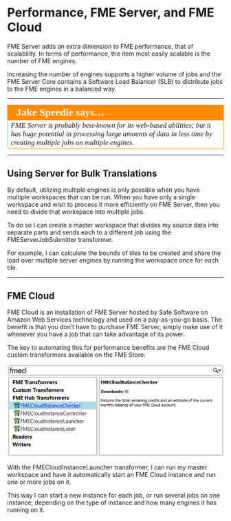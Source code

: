 # Performance, FME Server, and FME Cloud #

FME Server adds an extra dimension to FME performance, that of scalability. In terms of performance, the item most easily scalable is the number of FME engines.

Increasing the number of engines supports a higher volume of jobs and the FME Server Core contains a Software Load Balancer (SLB) to distribute jobs to the FME engines in a balanced way.

---

<table style="border-spacing: 0px">
<tr>
<td style="vertical-align:middle;background-color:darkorange;border: 2px solid darkorange">
<i class="fa fa-quote-left fa-lg fa-pull-left fa-fw" style="color:white;padding-right: 12px;vertical-align:text-top"></i>
<span style="color:white;font-size:x-large;font-weight: bold;font-family:serif">Jake Speedie says…</span>
</td>
</tr>

<tr>
<td style="border: 1px solid darkorange">
<span style="font-family:serif; font-style:italic; font-size:larger">
FME Server is probably best-known for its web-based abilities; but it has huge potential in processing large amounts of data in less time by creating multiple jobs on multiple engines.
</span>
</td>
</tr>
</table>

---

## Using Server for Bulk Translations ##

By default, utilizing multiple engines is only possible when you have multiple workspaces that can be run. When you have only a single workspace and wish to process it more efficiently on FME Server, then you need to divide that workspace into multiple jobs.

To do so I can create a master workspace that divides my source data into separate parts and sends each to a different job using the FMEServerJobSubmitter transformer.

For example, I can calculate the bounds of tiles to be created and share the load over multiple server engines by running the workspace once for each tile.

---

## FME Cloud ##

FME Cloud is an installation of FME Server hosted by Safe Software on Amazon Web Services technology and used on a pay-as-you-go basis. The benefit is that you don’t have to purchase FME Server, simply make use of it whenever you have a job that can take advantage of its power.

The key to automating this for performance benefits are the FME Cloud custom transformers available on the FME Store:

![](./Images/Img2.045.FMECloudTransformers.png)

With the FMECloudInstanceLauncher transformer, I can run my master workspace and have it automatically start an FME Cloud instance and run one or more jobs on it.

This way I can start a new instance for each job, or run several jobs on one instance, depending on the type of instance and how many engines it has running on it.